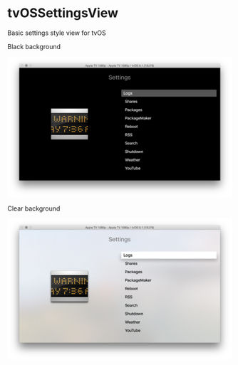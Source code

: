 # tvOSSettingsView
Basic settings style view for tvOS

Black background

![alt text](Settings_Black.png "Black Background")

Clear background

![alt text](Settings_View_Clear.png "Black Background")
